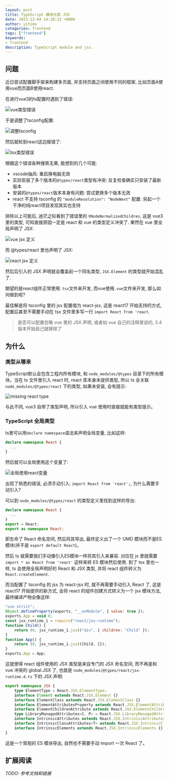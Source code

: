 ```yaml
---
layout: post
title: TypeScript 模块化和 JSX
date: 2023-12-04 14:20:12 +0800
author: yitimo
categories: frontend
tags: ["frontend"]
keywords:
- frontend
description: TypeScript module and jsx.
---
```


## 问题

近日尝试配置脚手架来构建多页面, 并支持页面之间使用不同的框架, 比如页面A使用vue而页面B使用react.

在进行vue3的ts配置时遇到了错误:

![vue类型错误](/assets/images/202312/vue_type_error.jpg)

于是调整了tsconfig配置:

![调整tsconfig](/assets/images/202312/tsconfig_change.jpg)

然后就轮到react这边报错了:

![tsx类型错误](/assets/images/202312/tsx_type_error.jpg)

根据这个错误各种搜索无果, 能想到的几个可能:

- vscode抽风: 重启换电脑无效
- 实际安装了多个版本的``@types/react``类型有冲突: 反复检查确实只安装了最新版本
- 安装的``@types/react``版本本身有问题: 尝试更换多个版本无效
- react 不支持 tsconfig 的 ``"moduleResolution": "NodeNext"`` 配置: 另起一个干净的纯react项目发现其实也支持

排除以上可能后, 迷茫之际看到了错误里的 ``VNodeNormalizedChildren``, 这是 vue3 里的类型, 可知直接原因一定是 react 和 vue 的类型定义冲突了. 果然在 vue 里全局声明了 JSX:

![vue jsx 定义](/assets/images/202312/vue_jsx_type.jpg)

而 @types/react 里也声明了 JSX:

![react jsx 定义](/assets/images/202312/react_jsx_type.png)

然后后引入的 JSX 声明就会覆盖前一个同名类型, ``JSX.Element`` 的类型就开始混乱了.

期望的是react组件正常使用``.tsx``文件来开发, 而vue使用``.vue``文件来开发, 那么如何做到呢?

最佳解是将 tsconfig 里的 jsx 配置值为 react-jsx, 这是 react17 开始支持的方式, 配置后甚至不需要手动在 tsx 文件里多写一行 ``import React from 'react``.

> 是否可以配置忽略 vue 里的 JSX 声明, 或者如 vue 自己的注释里说的, 3.4 版本开始自己就移除了

## 为什么

### 类型从哪来

TypeScript默认会包含工程内所有模块, 和 ``node_modules/@types`` 目录下的所有模块。当在 ts 文件里引入 react 时, react 库本身未提供类型, 所以 ts 会关联 ``node_modules/@types/react`` 下的类型, 如果未安装, 会有提示:

![missing react type](/assets/images/202312/missing_react_type.png)

与此不同, vue3 自带了类型声明, 所以引入 vue 使用时直接就能有类型提示。

### TypeScript 全局类型

ts里可以用``declare namespace``语法来声明全局变量, 比如这样:

``` ts
declare namespace React {
  ...
}
```

然后就可以全局使用这个变量了:

![全局使用react变量](/assets/images/202312/global_use_react_ts_error.jpg)

出现了熟悉的错误, 必须手动引入: ``import React from 'react';``, 为什么需要手动引入?

可以到 ``node_modules/@types/react`` 的类型定义里找到这样的导出:

``` ts
declare namespace React {
  ...
}
export = React;
export as namespace React;
```

即生命了 React 命名空间, 然后将其导出, 最终定义出了一个 UMD 模块而不是ES模块(并不是 ``export default React``)。

然后 ts 就需要我们手动像引入ES模块一样将其引入来兼容. 对应在 js 里就需要 ``import * as React from 'react'`` 这样来转 ES 模块然后使用. 到了 tsx 里也一样, ts 会使用全局声明好的 React 和 JSX 类型, 并将 react 组件转义为 ``React.createElement``.

而当配置了 tsconfig 的 jsx 为 react-jsx 时, 就不再需要手动引入 React 了, 这是 react17 开始提供的新方式, 会将 react 的组件创建方式转义为一个 jsx 模块方法, 最终编译产物会像这样:

``` js
"use strict";
Object.defineProperty(exports, "__esModule", { value: true });
exports.App = void 0;
const jsx_runtime_1 = require("react/jsx-runtime");
function Child() {
    return (0, jsx_runtime_1.jsx)("div", { children: "Child" });
}
function App() {
    return (0, jsx_runtime_1.jsx)(Child, {});
}
exports.App = App;
```

这就使得 react 组件使用的 JSX 类型是来自专门的 JSX 命名空间, 而不再是和 vue 冲突的 global.JSX 了, 也就是 ``node_modules/@types/react/jsx-runtime.d.ts`` 下的 JSX 声明:

``` ts
export namespace JSX {
    type ElementType = React.JSX.ElementType;
    interface Element extends React.JSX.Element {}
    interface ElementClass extends React.JSX.ElementClass {}
    interface ElementAttributesProperty extends React.JSX.ElementAttributesProperty {}
    interface ElementChildrenAttribute extends React.JSX.ElementChildrenAttribute {}
    type LibraryManagedAttributes<C, P> = React.JSX.LibraryManagedAttributes<C, P>;
    interface IntrinsicAttributes extends React.JSX.IntrinsicAttributes {}
    interface IntrinsicClassAttributes<T> extends React.JSX.IntrinsicClassAttributes<T> {}
    interface IntrinsicElements extends React.JSX.IntrinsicElements {}
}
```

这是一个常规的 ES 模块导出, 自然也不需要手动 import 一次 React 了。

## 扩展阅读

*TODO: 参考文档和链接*
